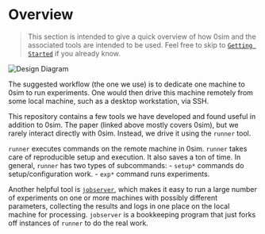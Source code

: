 # Overview

> This section is intended to give a quick overview of how 0sim and the
> associated tools are intended to be used. Feel free to skip to [`Getting
> Started`](./getting-started.md) if you already know.

![Design Diagram](./design.jpg)

The suggested workflow (the one we use) is to dedicate one machine to 0sim to
run experiments. One would then drive this machine remotely from some local
machine, such as a desktop workstation, via SSH.

This repository contains a few tools we have developed and found useful in
addition to 0sim. The paper (linked above mostly covers 0sim), but we rarely
interact directly with 0sim. Instead, we drive it using the `runner` tool.

`runner` executes commands on the remote machine in 0sim. `runner` takes care
of reproducible setup and execution. It also saves a ton of time. In general,
`runner` has two types of subcommands:
    - `setup*` commands do setup/configuration work.
    - `exp*` command runs experiments.

Another helpful tool is [`jobserver`][js], which makes it easy to run a large
number of experiments on one or more machines with possibly different
parameters, collecting the results and logs in one place on the local machine
for processing. `jobserver` is a bookkeeping program that just forks off
instances of `runner` to do the real work.

[js]: https://github.com/mark-i-m/jobserver
